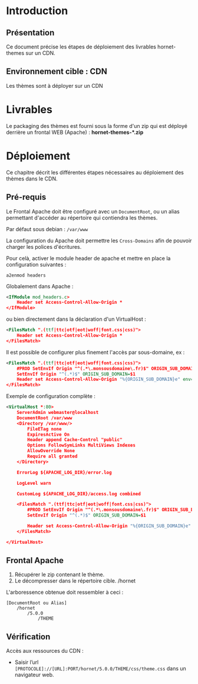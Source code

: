 # Introduction

## Présentation

Ce document précise les étapes de déploiement des livrables hornet-themes sur un CDN.

## Environnement cible : CDN

Les thèmes sont à déployer sur un CDN 

# Livrables

Le packaging des thèmes est fourni sous la forme d'un zip qui est déployé derrière un frontal WEB (Apache) : **hornet-themes-*.zip**

# Déploiement

Ce chapitre décrit les différentes étapes nécessaires au déploiement des thèmes dans le CDN.

## Pré-requis

Le Frontal Apache doit être configuré avec un `DocumentRoot`, ou un alias permettant d'accéder au répertoire qui contiendra les thèmes.

Par défaut sous debian : `/var/www`

La configuration du Apache doit permettre les `Cross-Domains` afin de pouvoir charger les polices d'écritures.

Pour celà, activer le module header de apache et mettre en place la configuration suivantes :

```
a2enmod headers
```

Globalement dans Apache :

```xml
<IfModule mod_headers.c>
	Header set Access-Control-Allow-Origin *
</IfModule>
```

ou bien directement dans la déclaration d'un VirtualHost :

```xml
<FilesMatch ".(ttf|ttc|otf|eot|woff|font.css|css)">	
	Header set Access-Control-Allow-Origin *
</FilesMatch>
```

Il est possible de configurer plus finement l'accès par sous-domaine, ex : 

```xml
<FilesMatch ".(ttf|ttc|otf|eot|woff|font.css|css)">	
	#PROD SetEnvIf Origin "^(.*\.monsousdomaine\.fr)$" ORIGIN_SUB_DOMAIN=$1
	SetEnvIf Origin "^(.*)$" ORIGIN_SUB_DOMAIN=$1
	Header set Access-Control-Allow-Origin "%{ORIGIN_SUB_DOMAIN}e" env=ORIGIN_SUB_DOMAIN
</FilesMatch>
```

Exemple de configuration complète : 

```xml
<VirtualHost *:80>
	ServerAdmin webmaster@localhost
	DocumentRoot /var/www
	<Directory /var/www/>
		FileETag none
 		ExpiresActive On		
		Header append Cache-Control "public"
		Options FollowSymLinks MultiViews Indexes
		AllowOverride None
		Require all granted
	</Directory>

	ErrorLog ${APACHE_LOG_DIR}/error.log

	LogLevel warn

	CustomLog ${APACHE_LOG_DIR}/access.log combined

	<FilesMatch ".(ttf|ttc|otf|eot|woff|font.css|css)">	
		#PROD SetEnvIf Origin "^(.*\.monsousdomaine\.fr)$" ORIGIN_SUB_DOMAIN=$1
		SetEnvIf Origin "^(.*)$" ORIGIN_SUB_DOMAIN=$1

		Header set Access-Control-Allow-Origin "%{ORIGIN_SUB_DOMAIN}e" env=ORIGIN_SUB_DOMAIN
	</FilesMatch>

</VirtualHost>
```

## Frontal Apache

1. Récupérer le zip contenant le thème.
2. Le décompresser dans le répertoire cible. /hornet

L'arboressence obtenue doit ressembler à ceci :

```
[DocumentRoot ou Alias]
	/hornet
		/5.0.0
			/THEME
```

## Vérification

Accès aux ressources du CDN :

- Saisir l’url ` [PROTOCOLE]://[URL]:PORT/hornet/5.0.0/THEME/css/theme.css` dans un navigateur web.
